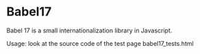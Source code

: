 # Babel17
Babel 17 is a small internationalization library in Javascript.

Usage: look at the source code of the test page babel17_tests.html


